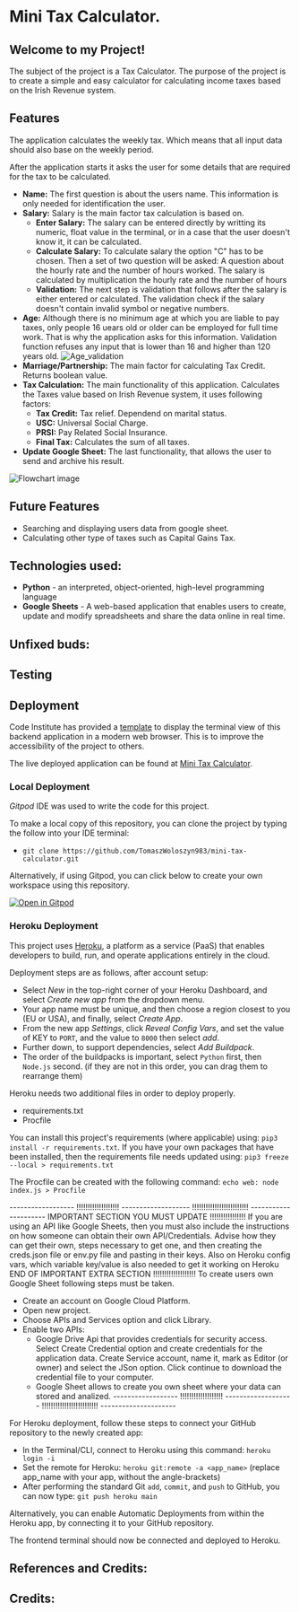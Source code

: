 # Mini Tax Calculator.

## Welcome to my Project! 


The subject of the project is a Tax Calculator. The purpose of the project is to create 
a simple and easy calculator for calculating income taxes based on the Irish Revenue system.



## Features

The application calculates the weekly tax. Which means that all input data should also base on the weekly period.

After the application starts it asks the user for some details that are required for the tax to be calculated.
- **Name:** The first question is about the users name. This information is only needed for identification the user.
- **Salary:** Salary is the main factor tax calculation is based on. 
  * **Enter Salary:** The salary can be entered directly by writting its numeric, float value in the terminal, or 
    in a case that the user doesn't know it, it can be calculated.
  * **Calculate Salary:** To calculate salary the option "C" has to be chosen. Then a set of two question will be asked:
    A question about the hourly rate and the number of hours worked. The salary is calculated by multiplication the hourly rate and the number of hours
  * **Validation:** The next step is validation that follows after the salary is either entered or calculated. The validation check if the salary doesn't contain invalid symbol or negative numbers.
- **Age:** Although there is no minimum age at which you are liable to pay taxes, only people 16 uears old or older can be employed for full time work. That is why the application asks for this information. Validation function refuses any input that is lower than 16 and higher than 120 years old.
    ![Age_validation](documentation/images/age_validation.jpg)
- **Marriage/Partnership:** The main factor for calculating Tax Credit. Returns boolean value.
- **Tax Calculation:** The main functionality of this application. Calculates the Taxes value based on Irish Revenue system, it uses following factors:
  * **Tax Credit:** Tax relief. Dependend on marital status.
  * **USC:** Universal Social Charge.
  * **PRSI:** Pay Related Social Insurance.
  * **Final Tax:** Calculates the sum of all taxes.
- **Update Google Sheet:** The last functionality, that allows the user to send and archive his result.


![Flowchart image](documentation/images/tax_calc_flowchart.jpg)
 
## Future Features
  - Searching and displaying users data from google sheet.
  - Calculating other type of taxes such as Capital Gains Tax.

## Technologies used:
  
 - **Python** - an interpreted, object-oriented, high-level programming language
 - **Google Sheets** - A web-based application that enables users to create, update and modify spreadsheets and share the data online in real time.

## Unfixed buds:


## Testing
<!-- Every page in this project was validation tested and it is responsive for every type of devices from desktop computers to mobile phone screen.
More details about tesings are available in the separate testing section [here](testing.md) or in the dedicated file testing.md -->



## Deployment

Code Institute has provided a [template](https://github.com/Code-Institute-Org/python-essentials-template) to display the terminal view of this backend application in a modern web browser. This is to improve the accessibility of the project to others.

The live deployed application can be found at [Mini Tax Calculator](https://mini-tax-calculator.herokuapp.com/).

### Local Deployment

*Gitpod* IDE was used to write the code for this project.

To make a local copy of this repository, you can clone the project by typing the follow into your IDE terminal:
- `git clone https://github.com/TomaszWoloszyn983/mini-tax-calculator.git`

Alternatively, if using Gitpod, you can click below to create your own workspace using this repository.

[![Open in Gitpod](https://gitpod.io/button/open-in-gitpod.svg)](https://gitpod.io/#https://github.com/TomaszWoloszyn983/mini-tax-calculator)

### Heroku Deployment

This project uses [Heroku](https://www.heroku.com), a platform as a service (PaaS) that enables developers to build, run, and operate applications entirely in the cloud.

Deployment steps are as follows, after account setup:

- Select *New* in the top-right corner of your Heroku Dashboard, and select *Create new app* from the dropdown menu.
- Your app name must be unique, and then choose a region closest to you (EU or USA), and finally, select *Create App*.
- From the new app *Settings*, click *Reveal Config Vars*, and set the value of KEY to `PORT`, and the value to `8000` then select *add*.
- Further down, to support dependencies, select *Add Buildpack*.
- The order of the buildpacks is important, select `Python` first, then `Node.js` second. (if they are not in this order, you can drag them to rearrange them)

Heroku needs two additional files in order to deploy properly.
- requirements.txt
- Procfile

You can install this project's requirements (where applicable) using: `pip3 install -r requirements.txt`. If you have your own packages that have been installed, then the requirements file needs updated using: `pip3 freeze --local > requirements.txt`

The Procfile can be created with the following command: `echo web: node index.js > Procfile`

------------------ !!!!!!!!!!!!!!!!!!! ------------------- !!!!!!!!!!!!!!!!!!!!!!!!! ---------------------
IMPORTANT SECTION YOU MUST UPDATE !!!!!!!!!!!!!!!!
If you are using an API like Google Sheets, then you must also include the instructions on how someone can obtain their own API/Credentials.
Advise how they can get their own, steps necessary to get one, and then creating the creds.json file or env.py file and pasting in their keys.
Also on Heroku config vars, which variable key/value is also needed to get it working on Heroku
END OF IMPORTANT EXTRA SECTION !!!!!!!!!!!!!!!!!!!
To create users own Google Sheet following steps must be taken.
 - Create an account on Google Cloud Platform.
 - Open new project.
 - Choose APIs and Services option and click Library.
 - Enable two APIs: 
    * Google Drive Api that provides credentials for security access.
      Select Create Credential option and create credentials for the application data. 
      Create Service account, name it, mark as Editor (or owner) and select the JSon option. Click continue to download the credential file to your computer.
    * Google Sheet allows to create you own sheet where your data can stored and analized.
------------------ !!!!!!!!!!!!!!!!!!! ------------------- !!!!!!!!!!!!!!!!!!!!!!!!! ---------------------

For Heroku deployment, follow these steps to connect your GitHub repository to the newly created app:

- In the Terminal/CLI, connect to Heroku using this command: `heroku login -i`
- Set the remote for Heroku: `heroku git:remote -a <app_name>` (replace app_name with your app, without the angle-brackets)
- After performing the standard Git `add`, `commit`, and `push` to GitHub, you can now type: `git push heroku main`

Alternatively, you can enable Automatic Deployments from within the Heroku app, by connecting it to your GitHub repository.

The frontend terminal should now be connected and deployed to Heroku.



## References and Credits:


## Credits:
<!-- I would like to especially thank to Tim Nelson from Code Institute for his great support. -->